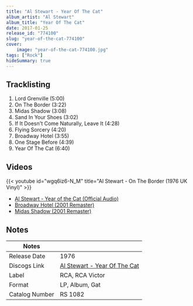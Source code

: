 ```yaml
---
title: "Al Stewart - Year Of The Cat"
album_artist: "Al Stewart"
album_title: "Year Of The Cat"
date: 2017-01-25
release_id: "774100"
slug: "year-of-the-cat-774100"
cover:
    image: "year-of-the-cat-774100.jpg"
tags: ["Rock"]
hideSummary: true
---
```


## Tracklisting
1. Lord Grenville (5:00)
2. On The Border (3:22)
3. Midas Shadow (3:08)
4. Sand In Your Shoes (3:02)
5. If It Doesn't Come Naturally, Leave It (4:28)
6. Flying Sorcery (4:20)
7. Broadway Hotel (3:55)
8. One Stage Before (4:39)
9. Year Of The Cat (6:40)

## Videos
{{< youtube id="wgq6iz6-N_M" title="Al Stewart - On The Border (1976 UK Vinyl)" >}}
- [Al Stewart - Year of the Cat (Official Audio)](https://www.youtube.com/watch?v=Ak_MTXQALa0)
- [Broadway Hotel (2001 Remaster)](https://www.youtube.com/watch?v=2zpShd0A7Nk)
- [Midas Shadow (2001 Remaster)](https://www.youtube.com/watch?v=Gmb6Rm5yWqk)

## Notes

| Notes          |             |
| ---------------| ----------- |
| Release Date   | 1976 |
| Discogs Link   | [Al Stewart - Year Of The Cat](https://www.discogs.com/release/774100) |
| Label          | RCA, RCA Victor |
| Format         | LP, Album, Gat |
| Catalog Number | RS 1082 |

